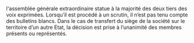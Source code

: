 l'assemblée générale extraordinaire statue à la majorité des deux tiers des voix exprimées.
Lorsqu’il est procédé à un scrutin, il n’est pas tenu compte des bulletins blancs.
Dans le cas de transfert du siège de la société sur le territoire d’un autre Etat, la décision est prise à l’unanimité des membres présents ou représentés.
